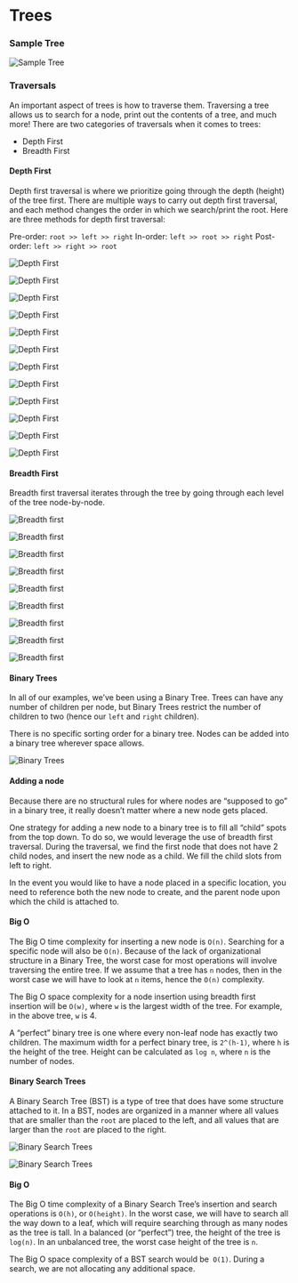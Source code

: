# Trees

### Sample Tree

![Sample Tree](https://codefellows.github.io/common_curriculum/data_structures_and_algorithms/Code_401/class-15/resources/images/BinaryTree1.PNG)

### Traversals

An important aspect of trees is how to traverse them. Traversing a tree allows us to search for a node, print out the contents of a tree, and much more! There are two categories of traversals when it comes to trees:

- Depth First
- Breadth First

#### Depth First

Depth first traversal is where we prioritize going through the depth (height) of the tree first. There are multiple ways to carry out depth first traversal, and each method changes the order in which we search/print the root. Here are three methods for depth first traversal:

Pre-order: ```root >> left >> right```
In-order: ```left >> root >> right```
Post-order: ```left >> right >> root```

![Depth First](https://codefellows.github.io/common_curriculum/data_structures_and_algorithms/Code_401/class-15/resources/images/tree-example.png)

![Depth First](https://codefellows.github.io/common_curriculum/data_structures_and_algorithms/Code_401/class-15/resources/images/DepthTraversal1.PNG)

![Depth First](https://codefellows.github.io/common_curriculum/data_structures_and_algorithms/Code_401/class-15/resources/images/DepthTraversal2.PNG)

![Depth First](https://codefellows.github.io/common_curriculum/data_structures_and_algorithms/Code_401/class-15/resources/images/DepthTraversal3.PNG)

![Depth First](https://codefellows.github.io/common_curriculum/data_structures_and_algorithms/Code_401/class-15/resources/images/DepthTraversal4.PNG)

![Depth First](https://codefellows.github.io/common_curriculum/data_structures_and_algorithms/Code_401/class-15/resources/images/DepthTraversal5.PNG)

![Depth First](https://codefellows.github.io/common_curriculum/data_structures_and_algorithms/Code_401/class-15/resources/images/DepthTraversal6.PNG)

![Depth First](https://codefellows.github.io/common_curriculum/data_structures_and_algorithms/Code_401/class-15/resources/images/DepthTraversal7.PNG)

![Depth First](https://codefellows.github.io/common_curriculum/data_structures_and_algorithms/Code_401/class-15/resources/images/DepthTraversal8.PNG)

![Depth First](https://codefellows.github.io/common_curriculum/data_structures_and_algorithms/Code_401/class-15/resources/images/DepthTraversal9.PNG)

![Depth First](https://codefellows.github.io/common_curriculum/data_structures_and_algorithms/Code_401/class-15/resources/images/DepthTraversal10.PNG)

![Depth First](https://codefellows.github.io/common_curriculum/data_structures_and_algorithms/Code_401/class-15/resources/images/DepthTraversal11.PNG)

#### Breadth First

Breadth first traversal iterates through the tree by going through each level of the tree node-by-node. 

![Breadth first](https://codefellows.github.io/common_curriculum/data_structures_and_algorithms/Code_401/class-15/resources/images/tree-example.png)

![Breadth first](https://codefellows.github.io/common_curriculum/data_structures_and_algorithms/Code_401/class-15/resources/images/BreadthTraversal1.PNG)

![Breadth first](https://codefellows.github.io/common_curriculum/data_structures_and_algorithms/Code_401/class-15/resources/images/BreadthTraversal2.PNG)

![Breadth first](https://codefellows.github.io/common_curriculum/data_structures_and_algorithms/Code_401/class-15/resources/images/BreadthTraversal3.PNG)

![Breadth first](https://codefellows.github.io/common_curriculum/data_structures_and_algorithms/Code_401/class-15/resources/images/BreadthTraversal4.PNG)

![Breadth first](https://codefellows.github.io/common_curriculum/data_structures_and_algorithms/Code_401/class-15/resources/images/BreadthTraversal5.PNG)

![Breadth first](https://codefellows.github.io/common_curriculum/data_structures_and_algorithms/Code_401/class-15/resources/images/BreadthTraversal6.PNG)

![Breadth first](https://codefellows.github.io/common_curriculum/data_structures_and_algorithms/Code_401/class-15/resources/images/BreadthTraversal7.PNG)

![Breadth first](https://codefellows.github.io/common_curriculum/data_structures_and_algorithms/Code_401/class-15/resources/images/BreadthTraversal8.PNG)

#### Binary Trees

In all of our examples, we’ve been using a Binary Tree. Trees can have any number of children per node, but Binary Trees restrict the number of children to two (hence our ```left``` and ```right``` children).

There is no specific sorting order for a binary tree. Nodes can be added into a binary tree wherever space allows.

![Binary Trees](https://codefellows.github.io/common_curriculum/data_structures_and_algorithms/Code_401/class-15/resources/images/BinaryTree2.PNG)

#### Adding a node

Because there are no structural rules for where nodes are “supposed to go” in a binary tree, it really doesn’t matter where a new node gets placed.

One strategy for adding a new node to a binary tree is to fill all “child” spots from the top down. To do so, we would leverage the use of breadth first traversal. During the traversal, we find the first node that does not have 2 child nodes, and insert the new node as a child. We fill the child slots from left to right.

In the event you would like to have a node placed in a specific location, you need to reference both the new node to create, and the parent node upon which the child is attached to.

#### Big O

The Big O time complexity for inserting a new node is ```O(n)```. Searching for a specific node will also be ```O(n)```. Because of the lack of organizational structure in a Binary Tree, the worst case for most operations will involve traversing the entire tree. If we assume that a tree has ```n``` nodes, then in the worst case we will have to look at ```n``` items, hence the ```O(n)``` complexity.

The Big O space complexity for a node insertion using breadth first insertion will be ```O(w)```, where ```w``` is the largest width of the tree. For example, in the above tree, ```w``` is 4.

A “perfect” binary tree is one where every non-leaf node has exactly two children. The maximum width for a perfect binary tree, is ```2^(h-1)```, where ```h``` is the height of the tree. Height can be calculated as ```log n```, where ```n``` is the number of nodes.

#### Binary Search Trees

A Binary Search Tree (BST) is a type of tree that does have some structure attached to it. In a BST, nodes are organized in a manner where all values that are smaller than the ```root``` are placed to the left, and all values that are larger than the ```root``` are placed to the right.

![Binary Search Trees](https://codefellows.github.io/common_curriculum/data_structures_and_algorithms/Code_401/class-15/resources/images/BST1.PNG)

![Binary Search Trees](https://codefellows.github.io/common_curriculum/data_structures_and_algorithms/Code_401/class-15/resources/images/BST2.PNG)

#### Big O

The Big O time complexity of a Binary Search Tree’s insertion and search operations is ```O(h)```, or ```O(height)```. In the worst case, we will have to search all the way down to a leaf, which will require searching through as many nodes as the tree is tall. In a balanced (or “perfect”) tree, the height of the tree is ```log(n)```. In an unbalanced tree, the worst case height of the tree is ```n```.

The Big O space complexity of a BST search would be``` O(1)```. During a search, we are not allocating any additional space.

